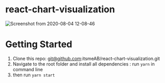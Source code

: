 # react-chart-visualization
![Screenshot from 2020-08-04 12-08-46](https://user-images.githubusercontent.com/22938813/89261268-65fa1180-d64b-11ea-9652-2dba29bffa21.png)

# Getting Started

1. Clone this repo: git@github.com:itsmeAB/react-chart-visualization.git
2. Navigate to the root folder and install all dependencies : run `yarn` in command line
4. then run `yarn start`
